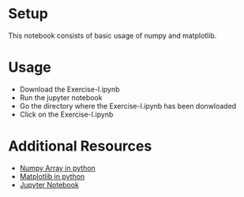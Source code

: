 # Setup
This notebook consists of basic usage of numpy and matplotlib.

# Usage
*  Download the Exercise-I.ipynb
*  Run the jupyter notebook
*  Go the directory where the Exercise-I.ipynb has been donwloaded
*  Click on the Exercise-I.ipynb

# Additional Resources
*  [Numpy Array in python](http://cs231n.github.io/python-numpy-tutorial/)
*  [Matplotlib in python](https://matplotlib.org/tutorials/index.html)
*  [Jupyter Notebook](https://jupyter-notebook-beginner-guide.readthedocs.io/en/latest/execute.html)

